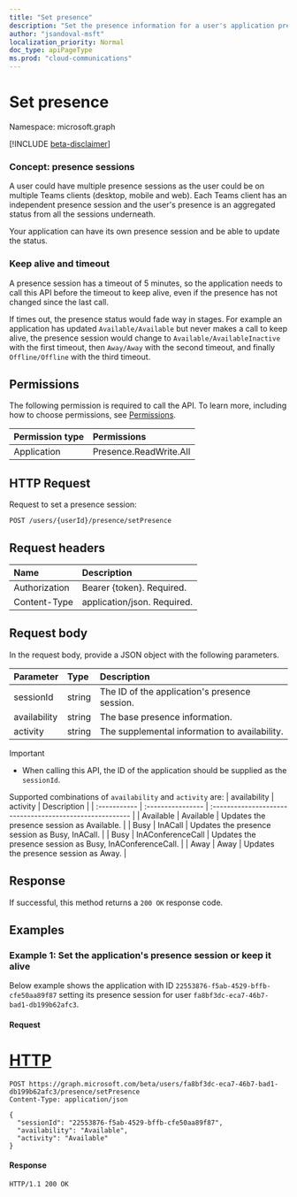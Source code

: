 ```yaml
---
title: "Set presence"
description: "Set the presence information for a user's application presence session."
author: "jsandoval-msft"
localization_priority: Normal
doc_type: apiPageType
ms.prod: "cloud-communications"
---
```


# Set presence

Namespace: microsoft.graph

[!INCLUDE [beta-disclaimer](../../includes/beta-disclaimer.md)]

### Concept: presence sessions
A user could have multiple presence sessions as the user could be on multiple Teams clients (desktop, mobile and web). Each Teams client has an independent presence session and the user's presence is an aggregated status from all the sessions underneath.

Your application can have its own presence session and be able to update the status.

### Keep alive and timeout
A presence session has a timeout of 5 minutes, so the application needs to call this API before the timeout to keep alive, even if the presence has not changed since the last call.

If times out, the presence status would fade way in stages. For example an application has updated `Available/Available` but never makes a call to keep alive, the presence session would change to `Available/AvailableInactive` with the first timeout, then `Away/Away` with the second timeout, and finally `Offline/Offline` with the third timeout.

## Permissions
The following permission is required to call the API. To learn more, including how to choose permissions, see [Permissions](/graph/permissions-reference).

| Permission type | Permissions            |
| :-------------- | :--------------------- |
| Application     | Presence.ReadWrite.All |

## HTTP Request
Request to set a presence session:
<!-- { "blockType": "ignored" } -->
```http
POST /users/{userId}/presence/setPresence
```
## Request headers
| Name          | Description                 |
| :------------ | :-------------------------- |
| Authorization | Bearer {token}. Required. |
| Content-Type  | application/json. Required. |

## Request body

In the request body, provide a JSON object with the following parameters.

| Parameter    | Type   | Description                                   |
| :----------- | :----- | :-------------------------------------------- |
| sessionId    | string | The ID of the application's presence session. |
| availability | string | The base presence information.                |
| activity     | string | The supplemental information to availability. |

> [!IMPORTANT]
> * When calling this API, the ID of the application should be supplied as the `sessionId`.

Supported combinations of `availability` and `activity` are:
| availability | activity          | Description                                              |
| :----------- | :---------------- | :------------------------------------------------------- |
| Available    | Available         | Updates the presence session as Available.               |
| Busy         | InACall           | Updates the presence session as Busy, InACall.           |
| Busy         | InAConferenceCall | Updates the presence session as Busy, InAConferenceCall. |
| Away         | Away              | Updates the presence session as Away.                    |

## Response
If successful, this method returns a `200 OK` response code.

## Examples

### Example 1: Set the application's presence session or keep it alive
Below example shows the application with ID `22553876-f5ab-4529-bffb-cfe50aa89f87` setting its presence session for user `fa8bf3dc-eca7-46b7-bad1-db199b62afc3`.

#### Request

# [HTTP](#tab/http)
<!-- {
  "blockType": "request",
  "name": "set-presence"
}-->

```msgraph-interactive
POST https://graph.microsoft.com/beta/users/fa8bf3dc-eca7-46b7-bad1-db199b62afc3/presence/setPresence
Content-Type: application/json

{
  "sessionId": "22553876-f5ab-4529-bffb-cfe50aa89f87",
  "availability": "Available",
  "activity": "Available"
}
```

#### Response

<!-- {
  "blockType": "response",
  "truncated": true
} -->
```http
HTTP/1.1 200 OK
```

